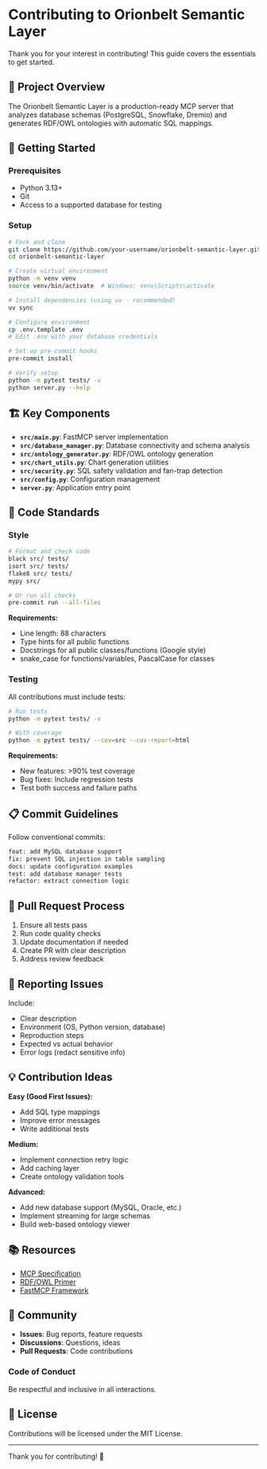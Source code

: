# Contributing to Orionbelt Semantic Layer

Thank you for your interest in contributing! This guide covers the essentials to get started.

## 🎯 Project Overview

The Orionbelt Semantic Layer is a production-ready MCP server that analyzes database schemas (PostgreSQL, Snowflake, Dremio) and generates RDF/OWL ontologies with automatic SQL mappings.

## 🚀 Getting Started

### Prerequisites

- Python 3.13+
- Git
- Access to a supported database for testing

### Setup

```bash
# Fork and clone
git clone https://github.com/your-username/orionbelt-semantic-layer.git
cd orionbelt-semantic-layer

# Create virtual environment
python -m venv venv
source venv/bin/activate  # Windows: venv\Scripts\activate

# Install dependencies (using uv - recommended)
uv sync

# Configure environment
cp .env.template .env
# Edit .env with your database credentials

# Set up pre-commit hooks
pre-commit install

# Verify setup
python -m pytest tests/ -v
python server.py --help
```

## 🏗️ Key Components

- **`src/main.py`**: FastMCP server implementation
- **`src/database_manager.py`**: Database connectivity and schema analysis
- **`src/ontology_generator.py`**: RDF/OWL ontology generation
- **`src/chart_utils.py`**: Chart generation utilities
- **`src/security.py`**: SQL safety validation and fan-trap detection
- **`src/config.py`**: Configuration management
- **`server.py`**: Application entry point

## 📝 Code Standards

### Style

```bash
# Format and check code
black src/ tests/
isort src/ tests/
flake8 src/ tests/
mypy src/

# Or run all checks
pre-commit run --all-files
```

**Requirements:**

- Line length: 88 characters
- Type hints for all public functions
- Docstrings for all public classes/functions (Google style)
- snake_case for functions/variables, PascalCase for classes

### Testing

All contributions must include tests:

```bash
# Run tests
python -m pytest tests/ -v

# With coverage
python -m pytest tests/ --cov=src --cov-report=html
```

**Requirements:**

- New features: >90% test coverage
- Bug fixes: Include regression tests
- Test both success and failure paths

## 📋 Commit Guidelines

Follow conventional commits:

```bash
feat: add MySQL database support
fix: prevent SQL injection in table sampling
docs: update configuration examples
test: add database manager tests
refactor: extract connection logic
```

## 🔄 Pull Request Process

1. Ensure all tests pass
2. Run code quality checks
3. Update documentation if needed
4. Create PR with clear description
5. Address review feedback

## 🐛 Reporting Issues

Include:

- Clear description
- Environment (OS, Python version, database)
- Reproduction steps
- Expected vs actual behavior
- Error logs (redact sensitive info)

## 💡 Contribution Ideas

**Easy (Good First Issues):**

- Add SQL type mappings
- Improve error messages
- Write additional tests

**Medium:**

- Implement connection retry logic
- Add caching layer
- Create ontology validation tools

**Advanced:**

- Add new database support (MySQL, Oracle, etc.)
- Implement streaming for large schemas
- Build web-based ontology viewer

## 📚 Resources

- [MCP Specification](https://modelcontextprotocol.io/)
- [RDF/OWL Primer](https://www.w3.org/TR/owl2-primer/)
- [FastMCP Framework](https://github.com/jlowin/fastmcp)

## 🤝 Community

- **Issues**: Bug reports, feature requests
- **Discussions**: Questions, ideas
- **Pull Requests**: Code contributions

### Code of Conduct

Be respectful and inclusive in all interactions.

## 📄 License

Contributions will be licensed under the MIT License.

---

Thank you for contributing! 🚀
